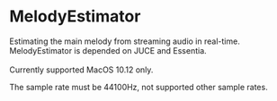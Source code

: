 # MelodyEstimator

Estimating the main melody from streaming audio in real-time.  
MelodyEstimator is depended on JUCE and Essentia.  
<br>
Currently supported MacOS 10.12 only.

The sample rate must be 44100Hz, not supported other sample rates.